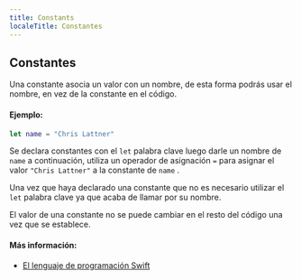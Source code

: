 ```yaml
---
title: Constants
localeTitle: Constantes
---
```

## Constantes

Una constante asocia un valor con un nombre, de esta forma podrás usar el nombre, en vez de la constante en el código.

#### Ejemplo:

```swift
let name = "Chris Lattner" 
```

Se declara constantes con el `let` palabra clave luego darle un nombre de `name` a continuación, utiliza un operador de asignación `=` para asignar el valor `"Chris Lattner"` a la constante de `name` .

Una vez que haya declarado una constante que no es necesario utilizar el `let` palabra clave ya que acaba de llamar por su nombre.

El valor de una constante no se puede cambiar en el resto del código una vez que se establece.

#### Más información:

*   [El lenguaje de programación Swift](https://docs.swift.org/swift-book/LanguageGuide/TheBasics.html#ID310)
